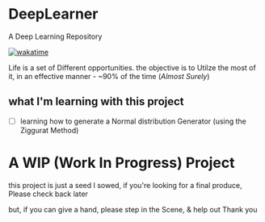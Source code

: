 # DeepLearner
A Deep Learning Repository

[![wakatime](https://wakatime.com/badge/github/adamwillisXanax/DeepLearner.svg)](https://wakatime.com/badge/github/adamwillisXanax/DeepLearner)

Life is a set of Different opportunities. the objective is to Utilze the most of it, in an effective manner - ~90% of the time (_Almost Surely_) 

## what I'm learning with this project
- [ ] learning how to generate a Normal distribution Generator (using the Ziggurat Method)


# A WIP (Work In Progress) Project
this project is just a seed I sowed, 
if you're looking for a final produce, 
Please check back later

but, if you can give a hand,
please step in the Scene, & help out 
Thank you 
